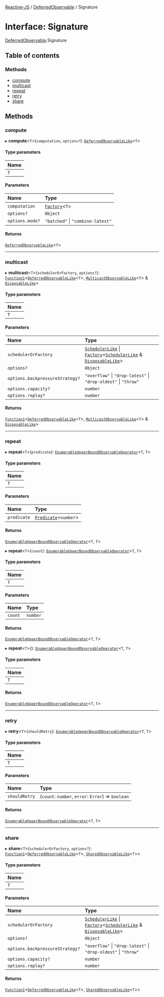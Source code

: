 [Reactive-JS](../README.md) / [DeferredObservable](../modules/DeferredObservable.md) / Signature

# Interface: Signature

[DeferredObservable](../modules/DeferredObservable.md).Signature

## Table of contents

### Methods

- [compute](DeferredObservable.Signature.md#compute)
- [multicast](DeferredObservable.Signature.md#multicast)
- [repeat](DeferredObservable.Signature.md#repeat)
- [retry](DeferredObservable.Signature.md#retry)
- [share](DeferredObservable.Signature.md#share)

## Methods

### compute

▸ **compute**<`T`\>(`computation`, `options?`): [`DeferredObservableLike`](types.DeferredObservableLike.md)<`T`\>

#### Type parameters

| Name |
| :------ |
| `T` |

#### Parameters

| Name | Type |
| :------ | :------ |
| `computation` | [`Factory`](../modules/functions.md#factory)<`T`\> |
| `options?` | `Object` |
| `options.mode?` | ``"batched"`` \| ``"combine-latest"`` |

#### Returns

[`DeferredObservableLike`](types.DeferredObservableLike.md)<`T`\>

___

### multicast

▸ **multicast**<`T`\>(`schedulerOrFactory`, `options?`): [`Function1`](../modules/functions.md#function1)<[`DeferredObservableLike`](types.DeferredObservableLike.md)<`T`\>, [`MulticastObservableLike`](types.MulticastObservableLike.md)<`T`\> & [`DisposableLike`](types.DisposableLike.md)\>

#### Type parameters

| Name |
| :------ |
| `T` |

#### Parameters

| Name | Type |
| :------ | :------ |
| `schedulerOrFactory` | [`SchedulerLike`](types.SchedulerLike.md) \| [`Factory`](../modules/functions.md#factory)<[`SchedulerLike`](types.SchedulerLike.md) & [`DisposableLike`](types.DisposableLike.md)\> |
| `options?` | `Object` |
| `options.backpressureStrategy?` | ``"overflow"`` \| ``"drop-latest"`` \| ``"drop-oldest"`` \| ``"throw"`` |
| `options.capacity?` | `number` |
| `options.replay?` | `number` |

#### Returns

[`Function1`](../modules/functions.md#function1)<[`DeferredObservableLike`](types.DeferredObservableLike.md)<`T`\>, [`MulticastObservableLike`](types.MulticastObservableLike.md)<`T`\> & [`DisposableLike`](types.DisposableLike.md)\>

___

### repeat

▸ **repeat**<`T`\>(`predicate`): [`EnumerableUpperBoundObservableOperator`](../modules/DeferredObservable.md#enumerableupperboundobservableoperator)<`T`, `T`\>

#### Type parameters

| Name |
| :------ |
| `T` |

#### Parameters

| Name | Type |
| :------ | :------ |
| `predicate` | [`Predicate`](../modules/functions.md#predicate)<`number`\> |

#### Returns

[`EnumerableUpperBoundObservableOperator`](../modules/DeferredObservable.md#enumerableupperboundobservableoperator)<`T`, `T`\>

▸ **repeat**<`T`\>(`count`): [`EnumerableUpperBoundObservableOperator`](../modules/DeferredObservable.md#enumerableupperboundobservableoperator)<`T`, `T`\>

#### Type parameters

| Name |
| :------ |
| `T` |

#### Parameters

| Name | Type |
| :------ | :------ |
| `count` | `number` |

#### Returns

[`EnumerableUpperBoundObservableOperator`](../modules/DeferredObservable.md#enumerableupperboundobservableoperator)<`T`, `T`\>

▸ **repeat**<`T`\>(): [`EnumerableUpperBoundObservableOperator`](../modules/DeferredObservable.md#enumerableupperboundobservableoperator)<`T`, `T`\>

#### Type parameters

| Name |
| :------ |
| `T` |

#### Returns

[`EnumerableUpperBoundObservableOperator`](../modules/DeferredObservable.md#enumerableupperboundobservableoperator)<`T`, `T`\>

___

### retry

▸ **retry**<`T`\>(`shouldRetry`): [`EnumerableUpperBoundObservableOperator`](../modules/DeferredObservable.md#enumerableupperboundobservableoperator)<`T`, `T`\>

#### Type parameters

| Name |
| :------ |
| `T` |

#### Parameters

| Name | Type |
| :------ | :------ |
| `shouldRetry` | (`count`: `number`, `error`: `Error`) => `boolean` |

#### Returns

[`EnumerableUpperBoundObservableOperator`](../modules/DeferredObservable.md#enumerableupperboundobservableoperator)<`T`, `T`\>

___

### share

▸ **share**<`T`\>(`schedulerOrFactory`, `options?`): [`Function1`](../modules/functions.md#function1)<[`DeferredObservableLike`](types.DeferredObservableLike.md)<`T`\>, [`SharedObservableLike`](types.SharedObservableLike.md)<`T`\>\>

#### Type parameters

| Name |
| :------ |
| `T` |

#### Parameters

| Name | Type |
| :------ | :------ |
| `schedulerOrFactory` | [`SchedulerLike`](types.SchedulerLike.md) \| [`Factory`](../modules/functions.md#factory)<[`SchedulerLike`](types.SchedulerLike.md) & [`DisposableLike`](types.DisposableLike.md)\> |
| `options?` | `Object` |
| `options.backpressureStrategy?` | ``"overflow"`` \| ``"drop-latest"`` \| ``"drop-oldest"`` \| ``"throw"`` |
| `options.capacity?` | `number` |
| `options.replay?` | `number` |

#### Returns

[`Function1`](../modules/functions.md#function1)<[`DeferredObservableLike`](types.DeferredObservableLike.md)<`T`\>, [`SharedObservableLike`](types.SharedObservableLike.md)<`T`\>\>
